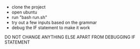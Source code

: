 - clone the project
- open ubuntu
- run "bash run.sh"
- try out a few inputs based on the grammar 
- debug the IF statement to make it work

DO NOT CHANGE ANYTHING ELSE APART FROM DEBUGGING IF STATEMENT

